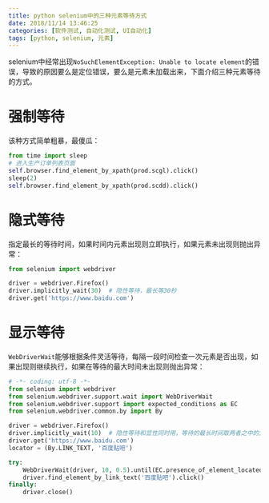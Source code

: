 ```yaml
---
title: python selenium中的三种元素等待方式
date: 2018/11/14 13:46:25
categories: [软件测试, 自动化测试, UI自动化]
tags: [python, selenium, 元素]
---
```


selenium中经常出现`NoSuchElementException: Unable to locate element`的错误，导致的原因要么是定位错误，要么是元素未加载出来，下面介绍三种元素等待的方式。

<!-- more -->

# 强制等待

该种方式简单粗暴，最傻瓜：

```python
from time import sleep
# 进入生产订单列表页面
self.browser.find_element_by_xpath(prod.scgl).click()
sleep(2)
self.browser.find_element_by_xpath(prod.scdd).click()
```

# 隐式等待

指定最长的等待时间，如果时间内元素出现则立即执行，如果元素未出现则抛出异常：

```python
from selenium import webdriver

driver = webdriver.Firefox()
driver.implicitly_wait(30)  # 隐性等待，最长等30秒
driver.get('https://www.baidu.com')
```

# 显示等待

`WebDriverWait`能够根据条件灵活等待，每隔一段时间检查一次元素是否出现，如果出现则继续执行，如果在等待的最大时间未出现则抛出异常：

```python
# -*- coding: utf-8 -*-
from selenium import webdriver
from selenium.webdriver.support.wait import WebDriverWait
from selenium.webdriver.support import expected_conditions as EC
from selenium.webdriver.common.by import By

driver = webdriver.Firefox()
driver.implicitly_wait(10)  # 隐性等待和显性同时用，等待的最长时间取两者之中的大者
driver.get('https://www.baidu.com')
locator = (By.LINK_TEXT, '百度贴吧')

try:
    WebDriverWait(driver, 10, 0.5).until(EC.presence_of_element_located(locator))
    driver.find_element_by_link_text('百度贴吧').click()
finally:
    driver.close()
```

